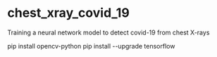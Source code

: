 # chest_xray_covid_19
Training a neural network model to detect covid-19 from chest X-rays

pip install opencv-python
pip install --upgrade tensorflow

